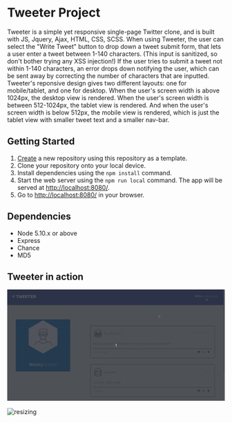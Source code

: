 # Tweeter Project

Tweeter is a simple yet responsive single-page Twitter clone, and is built with JS, Jquery, Ajax, HTML, CSS, SCSS. When using Tweeter, the user can select the "Write Tweet" button to drop down a tweet submit form, that lets a user enter a tweet between 1-140 characters. (This input is sanitized, so don't bother trying any XSS injection!) If the user tries to submit a tweet not within 1-140 characters, an error drops down notifying the user, which can be sent away by correcting the number of characters that are inputted. Tweeter's reponsive design gives two different layouts: one for mobile/tablet, and one for desktop. When the user's screen width is above 1024px, the desktop view is rendered. When the user's screen width is between 512-1024px, the tablet view is rendered. And when the user's screen width is below 512px, the mobile view is rendered, which is just the tablet view with smaller tweet text and a smaller nav-bar.

## Getting Started

1. [Create](https://docs.github.com/en/repositories/creating-and-managing-repositories/creating-a-repository-from-a-template) a new repository using this repository as a template.
2. Clone your repository onto your local device.
3. Install dependencies using the `npm install` command.
3. Start the web server using the `npm run local` command. The app will be served at <http://localhost:8080/>.
4. Go to <http://localhost:8080/> in your browser.

## Dependencies

- Node 5.10.x or above
- Express
- Chance
- MD5

## Tweeter in action

![desktop-view](https://github.com/wescorner/tweeter/blob/master/docs/desktop-view.gif)

![resizing](https://github.com/wescorner/tweeter/blob/master/docs/resize.gif)
